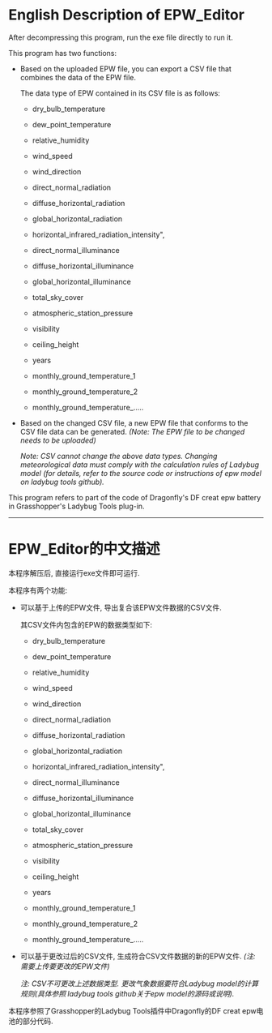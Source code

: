 # English Description of EPW_Editor 
After decompressing this program, run the exe file directly to run it.


This program has two functions:

+ Based on the uploaded EPW file, you can export a CSV file that combines the data of the EPW file.

   The data type of EPW contained in its CSV file is as follows:

   + dry_bulb_temperature

   + dew_point_temperature

   + relative_humidity

   + wind_speed

   + wind_direction

   + direct_normal_radiation

   + diffuse_horizontal_radiation

   + global_horizontal_radiation

   + horizontal_infrared_radiation_intensity",

   + direct_normal_illuminance

   + diffuse_horizontal_illuminance

   + global_horizontal_illuminance

   + total_sky_cover

   + atmospheric_station_pressure

   + visibility

   + ceiling_height

   + years

   + monthly_ground_temperature_1

   + monthly_ground_temperature_2

   + monthly_ground_temperature_.....

    


+ Based on the changed CSV file, a new EPW file that conforms to the CSV file data can be generated. *(Note: The EPW file to be changed needs to be uploaded)*

   *Note: CSV cannot change the above data types. Changing meteorological data must comply with the calculation rules of Ladybug model (for details, refer to the source code or instructions of epw model on ladybug tools github).*

This program refers to part of the code of Dragonfly's DF creat epw battery in Grasshopper's Ladybug Tools plug-in.



--------------------------------------------------------------------------------------------------------------------------------------------------------------------------------------



# EPW_Editor的中文描述

本程序解压后, 直接运行exe文件即可运行.


本程序有两个功能:

+ 可以基于上传的EPW文件, 导出复合该EPW文件数据的CSV文件.  

  其CSV文件内包含的EPW的数据类型如下:

  + dry_bulb_temperature

  + dew_point_temperature

  + relative_humidity

  + wind_speed

  + wind_direction

  + direct_normal_radiation

  + diffuse_horizontal_radiation

  + global_horizontal_radiation

  + horizontal_infrared_radiation_intensity",

  + direct_normal_illuminance

  + diffuse_horizontal_illuminance

  + global_horizontal_illuminance

  + total_sky_cover

  + atmospheric_station_pressure

  + visibility

  + ceiling_height

  + years

  + monthly_ground_temperature_1

  + monthly_ground_temperature_2

  + monthly_ground_temperature_.....

    


+ 可以基于更改过后的CSV文件, 生成符合CSV文件数据的新的EPW文件. *(注: 需要上传要更改的EPW文件)*

  *注: CSV不可更改上述数据类型. 更改气象数据要符合Ladybug model的计算规则(具体参照  ladybug tools github关于epw model的源码或说明).*


本程序参照了Grasshopper的Ladybug Tools插件中Dragonfly的DF creat epw电池的部分代码.

